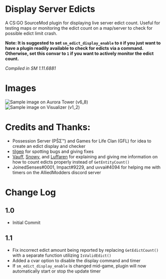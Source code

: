 # Display Server Edicts
A CS:GO SourceMod plugin for displaying live server edict count. Useful for testing maps or monitoring the edict count on a map/server to check for possible edict limit crash.

**Note: It is suggested to set `sm_edict_display_enable` to `0` if you just want to have a plugin readily available to check for edicts via a command. Otherwise, set this convar to `1` if you want to actively monitor the edict count.**

*Compiled in SM 1.11.6881*

# Images
![Sample image on Aurora Tower (v6_8)](https://i.ibb.co/rQjHpqZ/image.png)
![Sample image on Visualizer (v1_2)](https://i.ibb.co/PxWXfg2/image.png)

# Credits and Thanks:
- Possession Server (PŠΣ™) and Games for Life Clan (GFL) for idea to create an edict display and checker
- [tilgep](https://steamcommunity.com/id/tilgep) for spotting bugs and giving fixes
- [Vauff](https://steamcommunity.com/id/Vauff), [Snowy](https://steamcommunity.com/id/SnowyWasHere), and [Luffaren](https://steamcommunity.com/id/LuffarenPer) for explaining and giving me information on how to count edicts properly instead of `GetEntityCount()`
- JoinedSenses#0001, Impact#9229, and uvvai#4094 for helping me with timers on the AlliedModders discord server

# Change Log
## 1.0
- Initial Commit
## 1.1
- Fix incorrect edict amount being reported by replacing `GetEdictCount()` with a separate function utilizing `IsValidEdict()`
- Added a cvar option to disable the display command and timer
- If `sm_edict_display_enable` is changed mid-game, plugin will now automatically start or stop the update timer
